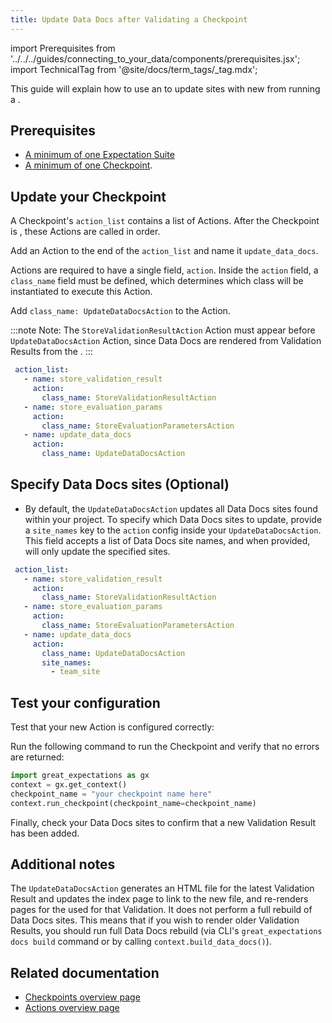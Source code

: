 ```yaml
---
title: Update Data Docs after Validating a Checkpoint
---
```


import Prerequisites from '../../../guides/connecting_to_your_data/components/prerequisites.jsx';
import TechnicalTag from '@site/docs/term_tags/_tag.mdx';

This guide will explain how to use an <TechnicalTag tag="action" text="Action" /> to update <TechnicalTag tag="data_docs" text="Data Docs" /> sites with new <TechnicalTag tag="validation_result" text="Validation Results" /> from running a <TechnicalTag tag="checkpoint" text="Checkpoint" />.

## Prerequisites

<Prerequisites>

 - [A minimum of one Expectation Suite](../../expectations/expectations_lp.md)
 - [A minimum of one Checkpoint](../checkpoints/how_to_create_a_new_checkpoint.md).

</Prerequisites>

## Update your Checkpoint

A Checkpoint's ``action_list`` contains a list of Actions.  After the Checkpoint is <TechnicalTag tag="validation" text="Validated" />, these Actions are called in order. 

Add an Action to the end of the ``action_list`` and name it ``update_data_docs``.

Actions are required to have a single field, ``action``.  Inside the ``action`` field, a ``class_name`` field must be defined, which determines which class will be instantiated to execute this Action. 

Add ``class_name: UpdateDataDocsAction`` to the Action.

:::note Note:
The ``StoreValidationResultAction`` Action must appear before  ``UpdateDataDocsAction`` Action, since Data Docs are rendered from Validation Results from the <TechnicalTag tag="store" text="Store" />.
:::

```yaml
 action_list:
   - name: store_validation_result
     action:
       class_name: StoreValidationResultAction
   - name: store_evaluation_params
     action:
       class_name: StoreEvaluationParametersAction
   - name: update_data_docs
     action:
       class_name: UpdateDataDocsAction
```

## Specify Data Docs sites (Optional)

- By default, the ``UpdateDataDocsAction`` updates all Data Docs sites found within your project. 
  To specify which Data Docs sites to update, provide a ``site_names`` key to the ``action`` config inside your ``UpdateDataDocsAction``.
  This field accepts a list of Data Docs site names, and when provided, will only update the specified sites.

```yaml
 action_list:
   - name: store_validation_result
     action:
       class_name: StoreValidationResultAction
   - name: store_evaluation_params
     action:
       class_name: StoreEvaluationParametersAction
   - name: update_data_docs
     action:
       class_name: UpdateDataDocsAction
       site_names:
         - team_site
```

## Test your configuration

Test that your new Action is configured correctly:

Run the following command to run the Checkpoint and verify that no errors are returned:

```python
import great_expectations as gx
context = gx.get_context()
checkpoint_name = "your checkpoint name here"
context.run_checkpoint(checkpoint_name=checkpoint_name)
```

Finally, check your Data Docs sites to confirm that a new Validation Result has been added.

## Additional notes

The ``UpdateDataDocsAction`` generates an HTML file for the latest Validation Result and updates the index page to link to the new file, and re-renders pages for the <TechnicalTag tag="expectation_suite" text="Expectation Suite" /> used for that Validation. It does not perform a full rebuild of Data Docs sites. This means that if you wish to render older Validation Results, you should run full Data Docs rebuild (via CLI's ``great_expectations docs build`` command or by calling ``context.build_data_docs()``).


## Related documentation

- [Checkpoints overview page](../../../terms/checkpoint.md)
- [Actions overview page](../../../terms/action.md)
